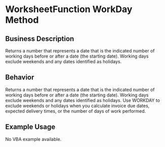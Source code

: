 # WorksheetFunction WorkDay Method

## Business Description
Returns a number that represents a date that is the indicated number of working days before or after a date (the starting date). Working days exclude weekends and any dates identified as holidays.

## Behavior
Returns a number that represents a date that is the indicated number of working days before or after a date (the starting date). Working days exclude weekends and any dates identified as holidays. Use WORKDAY to exclude weekends or holidays when you calculate invoice due dates, expected delivery times, or the number of days of work performed.

## Example Usage
No VBA example available.
